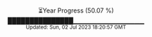 <p align="center">
⏳Year Progress (50.07 %) <br>
███████████████▁▁▁▁▁▁▁▁▁▁▁▁▁▁▁ <br>
<sub>Updated: Sun, 02 Jul 2023 18:20:57 GMT</sub>
</p>

